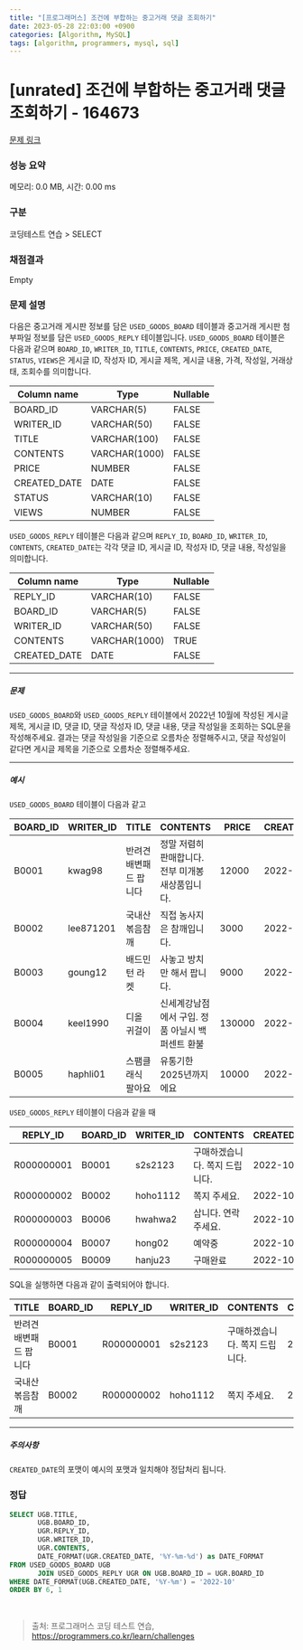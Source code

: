 ```yaml
---
title: "[프로그래머스] 조건에 부합하는 중고거래 댓글 조회하기"
date: 2023-05-28 22:03:00 +0900
categories: [Algorithm, MySQL]
tags: [algorithm, programmers, mysql, sql]
---
```


# [unrated] 조건에 부합하는 중고거래 댓글 조회하기 - 164673

[문제 링크](https://school.programmers.co.kr/learn/courses/30/lessons/164673)

### 성능 요약

메모리: 0.0 MB, 시간: 0.00 ms

### 구분

코딩테스트 연습 > SELECT

### 채점결과

Empty

### 문제 설명

<p>다음은 중고거래 게시판 정보를 담은 <code>USED_GOODS_BOARD</code> 테이블과 중고거래 게시판 첨부파일 정보를 담은 <code>USED_GOODS_REPLY</code> 테이블입니다. <code>USED_GOODS_BOARD</code> 테이블은 다음과 같으며 <code>BOARD_ID</code>, <code>WRITER_ID</code>, <code>TITLE</code>, <code>CONTENTS</code>, <code>PRICE</code>, <code>CREATED_DATE</code>, <code>STATUS</code>, <code>VIEWS</code>은 게시글 ID, 작성자 ID, 게시글 제목, 게시글 내용, 가격, 작성일, 거래상태, 조회수를 의미합니다.</p>

| Column name   | Type          | Nullable |
|---------------|---------------|----------|
| BOARD_ID      | VARCHAR(5)    | FALSE    |
| WRITER_ID     | VARCHAR(50)   | FALSE    |
| TITLE         | VARCHAR(100)  | FALSE    |
| CONTENTS      | VARCHAR(1000) | FALSE    |
| PRICE         | NUMBER        | FALSE    |
| CREATED_DATE  | DATE          | FALSE    |
| STATUS        | VARCHAR(10)   | FALSE    |
| VIEWS         | NUMBER        | FALSE    |

<p><code>USED_GOODS_REPLY</code> 테이블은 다음과 같으며 <code>REPLY_ID</code>, <code>BOARD_ID</code>, <code>WRITER_ID</code>, <code>CONTENTS</code>, <code>CREATED_DATE</code>는 각각 댓글 ID, 게시글 ID, 작성자 ID, 댓글 내용, 작성일을 의미합니다.</p>

| Column name   | Type          | Nullable |
|---------------|---------------|----------|
| REPLY_ID      | VARCHAR(10)   | FALSE    |
| BOARD_ID      | VARCHAR(5)    | FALSE    |
| WRITER_ID     | VARCHAR(50)   | FALSE    |
| CONTENTS      | VARCHAR(1000) | TRUE     |
| CREATED_DATE  | DATE          | FALSE    |

<hr>

<h5>문제</h5>

<p><code>USED_GOODS_BOARD</code>와 <code>USED_GOODS_REPLY</code> 테이블에서 2022년 10월에 작성된 게시글 제목, 게시글  ID, 댓글 ID, 댓글 작성자 ID, 댓글 내용, 댓글 작성일을 조회하는 SQL문을 작성해주세요. 결과는 댓글 작성일을 기준으로 오름차순 정렬해주시고, 댓글 작성일이 같다면 게시글  제목을 기준으로 오름차순 정렬해주세요.</p>

<hr>

<h5>예시</h5>

<p><code>USED_GOODS_BOARD</code> 테이블이 다음과 같고</p>

| BOARD_ID | WRITER_ID    | TITLE               | CONTENTS                             | PRICE  | CREATED_DATE | STATUS | VIEWS |
|----------|--------------|---------------------|-------------------------------------|--------|--------------|--------|-------|
| B0001    | kwag98       | 반려견 배변패드 팝니다 | 정말 저렴히 판매합니다. 전부 미개봉 새상품입니다. | 12000  | 2022-10-01   | DONE   | 250   |
| B0002    | lee871201    | 국내산 볶음참깨       | 직접 농사지은 참깨입니다.                  | 3000   | 2022-10-02   | DONE   | 121   |
| B0003    | goung12      | 배드민턴 라켓        | 사놓고 방치만 해서 팝니다.                  | 9000   | 2022-10-02   | SALE   | 212   |
| B0004    | keel1990     | 디올 귀걸이          | 신세계강남점에서 구입. 정품 아닐시 백퍼센트 환불 | 130000 | 2022-10-02   | SALE   | 199   |
| B0005    | haphli01     | 스팸클래식 팔아요     | 유통기한 2025년까지에요                   | 10000  | 2022-10-02   | SALE   | 121   |

<p><code>USED_GOODS_REPLY</code> 테이블이 다음과 같을 때</p>

| REPLY_ID   | BOARD_ID | WRITER_ID | CONTENTS               | CREATED_DATE |
|------------|----------|-----------|------------------------|--------------|
| R000000001 | B0001    | s2s2123   | 구매하겠습니다. 쪽지 드립니다. | 2022-10-02   |
| R000000002 | B0002    | hoho1112  | 쪽지 주세요.            | 2022-10-03   |
| R000000003 | B0006    | hwahwa2   | 삽니다. 연락주세요.      | 2022-10-03   |
| R000000004 | B0007    | hong02    | 예약중                 | 2022-10-06   |
| R000000005 | B0009    | hanju23   | 구매완료               | 2022-10-07   |

<p>SQL을 실행하면 다음과 같이 출력되어야 합니다.</p>

| TITLE                 | BOARD_ID | REPLY_ID   | WRITER_ID | CONTENTS                    | CREATED_DATE |
|-----------------------|----------|------------|-----------|-----------------------------|--------------|
| 반려견 배변패드 팝니다 | B0001    | R000000001 | s2s2123   | 구매하겠습니다. 쪽지 드립니다. | 2022-10-02   |
| 국내산 볶음참깨        | B0002    | R000000002 | hoho1112  | 쪽지 주세요.                 | 2022-10-03   |

<hr>

<h5>주의사항</h5>

<p><code>CREATED_DATE</code>의 포맷이 예시의 포맷과 일치해야 정답처리 됩니다.</p>

### 정답

```sql
SELECT UGB.TITLE,
       UGB.BOARD_ID,
       UGR.REPLY_ID,
       UGR.WRITER_ID,
       UGR.CONTENTS,
       DATE_FORMAT(UGR.CREATED_DATE, '%Y-%m-%d') as DATE_FORMAT
FROM USED_GOODS_BOARD UGB
       JOIN USED_GOODS_REPLY UGR ON UGB.BOARD_ID = UGR.BOARD_ID
WHERE DATE_FORMAT(UGB.CREATED_DATE, '%Y-%m') = '2022-10'
ORDER BY 6, 1
```

<br>

> 출처: 프로그래머스 코딩 테스트 연습, https://programmers.co.kr/learn/challenges

